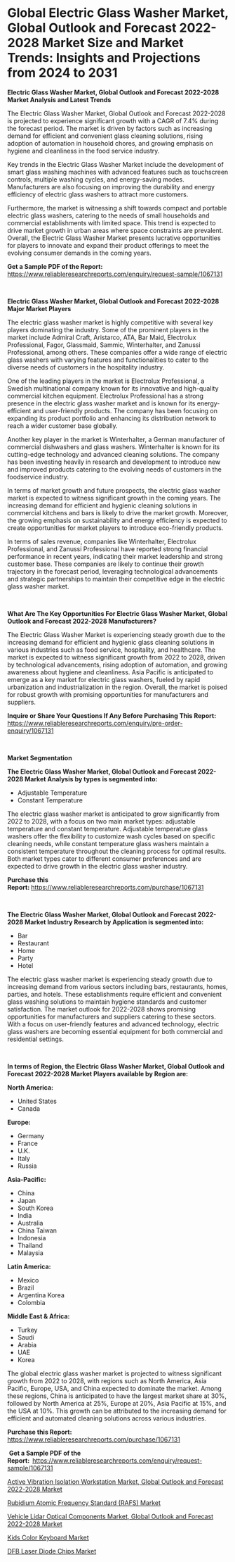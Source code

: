 <p><h1>Global Electric Glass Washer Market, Global Outlook and Forecast 2022-2028 Market Size and Market Trends: Insights and Projections from 2024 to 2031</h1></p><p><strong>Electric Glass Washer Market, Global Outlook and Forecast 2022-2028 Market Analysis and Latest Trends</strong></p>
<p><p>The Electric Glass Washer Market, Global Outlook and Forecast 2022-2028 is projected to experience significant growth with a CAGR of 7.4% during the forecast period. The market is driven by factors such as increasing demand for efficient and convenient glass cleaning solutions, rising adoption of automation in household chores, and growing emphasis on hygiene and cleanliness in the food service industry.</p><p>Key trends in the Electric Glass Washer Market include the development of smart glass washing machines with advanced features such as touchscreen controls, multiple washing cycles, and energy-saving modes. Manufacturers are also focusing on improving the durability and energy efficiency of electric glass washers to attract more customers.</p><p>Furthermore, the market is witnessing a shift towards compact and portable electric glass washers, catering to the needs of small households and commercial establishments with limited space. This trend is expected to drive market growth in urban areas where space constraints are prevalent. Overall, the Electric Glass Washer Market presents lucrative opportunities for players to innovate and expand their product offerings to meet the evolving consumer demands in the coming years.</p></p>
<p><strong>Get a Sample PDF of the Report:&nbsp;</strong> <a href="https://www.reliableresearchreports.com/enquiry/request-sample/1067131">https://www.reliableresearchreports.com/enquiry/request-sample/1067131</a></p>
<p>&nbsp;</p>
<p><strong>Electric Glass Washer Market, Global Outlook and Forecast 2022-2028 Major Market Players</strong></p>
<p><p>The electric glass washer market is highly competitive with several key players dominating the industry. Some of the prominent players in the market include Admiral Craft, Aristarco, ATA, Bar Maid, Electrolux Professional, Fagor, Glassmaid, Sammic, Winterhalter, and Zanussi Professional, among others. These companies offer a wide range of electric glass washers with varying features and functionalities to cater to the diverse needs of customers in the hospitality industry.</p><p>One of the leading players in the market is Electrolux Professional, a Swedish multinational company known for its innovative and high-quality commercial kitchen equipment. Electrolux Professional has a strong presence in the electric glass washer market and is known for its energy-efficient and user-friendly products. The company has been focusing on expanding its product portfolio and enhancing its distribution network to reach a wider customer base globally.</p><p>Another key player in the market is Winterhalter, a German manufacturer of commercial dishwashers and glass washers. Winterhalter is known for its cutting-edge technology and advanced cleaning solutions. The company has been investing heavily in research and development to introduce new and improved products catering to the evolving needs of customers in the foodservice industry.</p><p>In terms of market growth and future prospects, the electric glass washer market is expected to witness significant growth in the coming years. The increasing demand for efficient and hygienic cleaning solutions in commercial kitchens and bars is likely to drive the market growth. Moreover, the growing emphasis on sustainability and energy efficiency is expected to create opportunities for market players to introduce eco-friendly products.</p><p>In terms of sales revenue, companies like Winterhalter, Electrolux Professional, and Zanussi Professional have reported strong financial performance in recent years, indicating their market leadership and strong customer base. These companies are likely to continue their growth trajectory in the forecast period, leveraging technological advancements and strategic partnerships to maintain their competitive edge in the electric glass washer market.</p></p>
<p>&nbsp;</p>
<p><strong>What Are The Key Opportunities For Electric Glass Washer Market, Global Outlook and Forecast 2022-2028 Manufacturers?</strong></p>
<p><p>The Electric Glass Washer Market is experiencing steady growth due to the increasing demand for efficient and hygienic glass cleaning solutions in various industries such as food service, hospitality, and healthcare. The market is expected to witness significant growth from 2022 to 2028, driven by technological advancements, rising adoption of automation, and growing awareness about hygiene and cleanliness. Asia Pacific is anticipated to emerge as a key market for electric glass washers, fueled by rapid urbanization and industrialization in the region. Overall, the market is poised for robust growth with promising opportunities for manufacturers and suppliers.</p></p>
<p><strong>Inquire or Share Your Questions If Any Before Purchasing This Report:</strong> <a href="https://www.reliableresearchreports.com/enquiry/pre-order-enquiry/1067131">https://www.reliableresearchreports.com/enquiry/pre-order-enquiry/1067131</a></p>
<p>&nbsp;</p>
<p><strong>Market Segmentation</strong></p>
<p><strong>The Electric Glass Washer Market, Global Outlook and Forecast 2022-2028 Market Analysis by types is segmented into:</strong></p>
<p><ul><li>Adjustable Temperature</li><li>Constant Temperature</li></ul></p>
<p><p>The electric glass washer market is anticipated to grow significantly from 2022 to 2028, with a focus on two main market types: adjustable temperature and constant temperature. Adjustable temperature glass washers offer the flexibility to customize wash cycles based on specific cleaning needs, while constant temperature glass washers maintain a consistent temperature throughout the cleaning process for optimal results. Both market types cater to different consumer preferences and are expected to drive growth in the electric glass washer industry.</p></p>
<p><strong>Purchase this Report:&nbsp;</strong><a href="https://www.reliableresearchreports.com/purchase/1067131">https://www.reliableresearchreports.com/purchase/1067131</a></p>
<p>&nbsp;</p>
<p><strong>The Electric Glass Washer Market, Global Outlook and Forecast 2022-2028 Market Industry Research by Application is segmented into:</strong></p>
<p><ul><li>Bar</li><li>Restaurant</li><li>Home</li><li>Party</li><li>Hotel</li></ul></p>
<p><p>The electric glass washer market is experiencing steady growth due to increasing demand from various sectors including bars, restaurants, homes, parties, and hotels. These establishments require efficient and convenient glass washing solutions to maintain hygiene standards and customer satisfaction. The market outlook for 2022-2028 shows promising opportunities for manufacturers and suppliers catering to these sectors. With a focus on user-friendly features and advanced technology, electric glass washers are becoming essential equipment for both commercial and residential settings.</p></p>
<p>&nbsp;</p>
<p><strong>In terms of Region, the Electric Glass Washer Market, Global Outlook and Forecast 2022-2028 Market Players available by Region are:</strong></p>
<p>
    <p> <strong> North America: </strong>
        <ul>
            <li>United States</li>
            <li>Canada</li>
        </ul>
        </p> 
    <p> <strong> Europe: </strong>
        <ul>
            <li>Germany</li>
            <li>France</li>
            <li>U.K.</li>
            <li>Italy</li>
            <li>Russia</li>
        </ul>
        </p> 
    <p> <strong> Asia-Pacific: </strong>
        <ul>
            <li>China</li>
            <li>Japan</li>
            <li>South Korea</li>
            <li>India</li>
            <li>Australia</li>
            <li>China Taiwan</li>
            <li>Indonesia</li>
            <li>Thailand</li>
            <li>Malaysia</li>
        </ul>
        </p> 
    <p> <strong> Latin America: </strong>
        <ul>
            <li>Mexico</li>
            <li>Brazil</li>
            <li>Argentina Korea</li>
            <li>Colombia</li>
        </ul>
        </p> 
    <p> <strong> Middle East & Africa: </strong>
        <ul>
            <li>Turkey</li>
            <li>Saudi</li>
            <li>Arabia</li>
            <li>UAE</li>
            <li>Korea</li>
        </ul>
    </p>
    </p>
<p><p>The global electric glass washer market is projected to witness significant growth from 2022 to 2028, with regions such as North America, Asia Pacific, Europe, USA, and China expected to dominate the market. Among these regions, China is anticipated to have the largest market share at 30%, followed by North America at 25%, Europe at 20%, Asia Pacific at 15%, and the USA at 10%. This growth can be attributed to the increasing demand for efficient and automated cleaning solutions across various industries.</p></p>
<p><strong>Purchase this Report: </strong><a href="https://www.reliableresearchreports.com/purchase/1067131">https://www.reliableresearchreports.com/purchase/1067131</a></p>
<p>&nbsp;<strong>Get a Sample PDF of the Report:&nbsp;&nbsp;</strong><a href="https://www.reliableresearchreports.com/enquiry/request-sample/1067131">https://www.reliableresearchreports.com/enquiry/request-sample/1067131</a></p>
<p><strong></strong></p>
<p><p><a href="https://github.com/gulaimolin/Market-Research-Report-List-2/blob/main/active-vibration-isolation-workstation-market-global-outlook-and-forecast-2022-2028-market.md">Active Vibration Isolation Workstation Market, Global Outlook and Forecast 2022-2028 Market</a></p><p><a href="https://medium.com/@vivianejast/decoding-rubidium-atomic-frequency-standard-rafs-market-metrics-market-share-trends-and-growth-5ca77bee3f66">Rubidium Atomic Frequency Standard (RAFS) Market</a></p><p><a href="https://github.com/gdfhhhj/Market-Research-Report-List-3/blob/main/vehicle-lidar-optical-components-market-global-outlook-and-forecast-2022-2028-market.md">Vehicle Lidar Optical Components Market, Global Outlook and Forecast 2022-2028 Market</a></p><p><a href="https://medium.com/@isidrowolff1908/kids-color-keyboard-market-size-and-market-trends-complete-industry-overview-2024-to-2031-79e055a7d206">Kids Color Keyboard Market</a></p><p><a href="https://medium.com/@vivianejast/decoding-dfb-laser-diode-chips-market-metrics-market-share-trends-and-growth-patterns-94f9bd8d6ee1">DFB Laser Diode Chips Market</a></p></p>